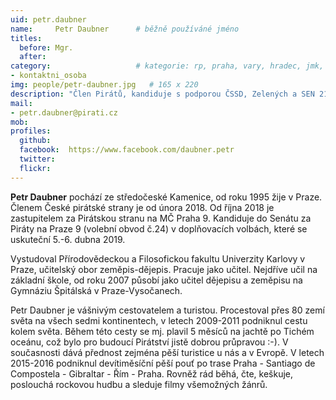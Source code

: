 ```yaml
---
uid: petr.daubner
name:     Petr Daubner  	# běžně používáné jméno
titles:
  before: Mgr. 
  after:
category:                 	# kategorie: rp, praha, vary, hradec, jmk, senat
- kontaktni_osoba
img: people/petr-daubner.jpg   # 165 x 220
description: "Člen Pirátů, kandiduje s podporou ČSSD, Zelených a SEN 21. Středoškolský učitel a cestovatel"
mail:
- petr.daubner@pirati.cz
mob:			 
profiles:
  github:       
  facebook:  https://www.facebook.com/daubner.petr
  twitter: 		  
  flickr:		  
---
```


**Petr Daubner** pochází ze středočeské Kamenice, od roku 1995 žije v Praze. Členem České pirátské strany je od února 2018. Od října 2018 je zastupitelem za Pirátskou stranu na MČ Praha 9. Kandiduje do Senátu za Piráty na Praze 9 (volební obvod č.24) v doplňovacích volbách, které se uskuteční 5.-6. dubna 2019. 

Vystudoval Přírodovědeckou a Filosofickou fakultu Univerzity Karlovy v Praze, učitelský obor zeměpis-dějepis. Pracuje jako učitel. Nejdříve učil na základní škole, od roku 2007 působí jako učitel dějepisu a zeměpisu na Gymnáziu Špitálská v Praze-Vysočanech.

Petr Daubner je vášnivým cestovatelem a turistou. Procestoval přes 80 zemí světa na všech sedmi kontinentech, v letech 2009-2011 podniknul cestu kolem světa. Během této cesty se mj. plavil 5 měsíců na jachtě po Tichém oceánu, což bylo pro budoucí Pirátství jistě dobrou průpravou :-). V současnosti dává přednost zejména pěší turistice u nás a v Evropě. V letech 2015-2016 podniknul devítiměsíční pěší pouť po trase Praha - Santiago de Compostela - Gibraltar - Řím - Praha. Rovněž rád běhá, čte, keškuje, poslouchá rockovou hudbu a sleduje filmy všemožných žánrů.
